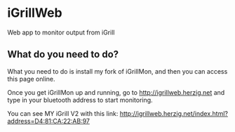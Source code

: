 # iGrillWeb
Web app to monitor output from iGrill

## What do you need to do?
What you need to do is install my fork of iGrillMon, and then you can access
this page online.  

Once you get iGrillMon up and running, go to http://igrillweb.herzig.net and
type in your bluetooth address to start monitoring.

You can see MY iGrill V2 with this link:  http://igrillweb.herzig.net/index.html?address=D4:81:CA:22:AB:97



